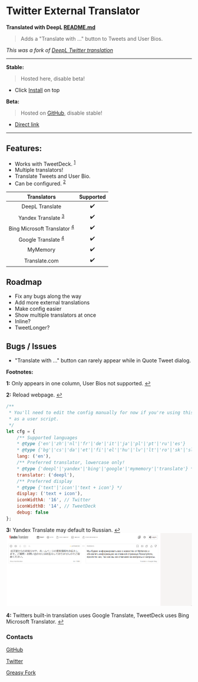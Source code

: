 # Twitter External Translator

**Translated with DeepL [README.md](https://github.com/magicoflolis/userscriptrepo/tree/master/ExternalTranslator#twitter-external-translator)**

> Adds a "Translate with ..." button to Tweets and User Bios.

*This was a fork of [DeepL Twitter translation](https://greasyfork.org/scripts/411976)*

***
**Stable:**

> Hosted here, disable beta!

* Click [Install](#install-area) on top

**Beta:**

> Hosted on [GitHub](https://github.com/magicoflolis/userscriptrepo/tree/master/ExternalTranslator#twitter-external-translator), disable stable!

* [Direct link](https://github.com/magicoflolis/userscriptrepo/raw/master/ExternalTranslator/twittertranslatorbeta.user.js)

***

## **Features:**

* Works with TweetDeck. <sup id="a1">[1](#f1)</sup>
* Multiple translators!
* Translate Tweets and User Bio.
* Can be configured. <sup id="a2">[2](#f2)</sup>

 Translators | Supported
:-----------:|:---------:
DeepL Translate | ✔️
Yandex Translate <sup id="a3">[3](#f3)</sup> | ✔️
Bing Microsoft Translator <sup id="a4">[4](#f4) | ✔️
Google Translate <sup id="a4">[4](#f4) | ✔️
MyMemory | ✔️
Translate.com | ✔️

## Roadmap

* Fix any bugs along the way
* Add more external translations
* Make config easier
* Show multiple translators at once
* Inline?
* TweetLonger?

## Bugs / Issues

* "Translate with ..." button can rarely appear while in Quote Tweet dialog.

**Footnotes:**

<b id="f1">1:</b> Only appears in one column, User Bios not supported. [↩](#a1)

<b id="f2">2:</b> Reload webpage. [↩](#a2)

```javascript
/**
 * You'll need to edit the config manually for now if you're using this
 * as a user script.
 */
let cfg = {
    /** Supported languages
    * @type {'en'|'zh'|'nl'|'fr'|'de'|'it'|'ja'|'pl'|'pt'|'ru'|'es'}
    * @type {'bg'|'cs'|'da'|'et'|'fi'|'el'|'hu'|'lv'|'lt'|'ro'|'sk'|'sl'|'sv'} */
    lang: ('en'),
    /** Preferred translator, lowercase only!
    * @type {'deepl'|'yandex'|'bing'|'google'|'mymemory'|'translate'} */
    translator: ('deepl'),
    /** Preferred display
    * @type {'text'|'icon'|'text + icon'} */
    display: ('text + icon'),
    iconWidthA: '16', // Twitter
    iconWidthB: '14', // TweetDeck
    debug: false
};
```

<b id="f3">3:</b> Yandex Translate may default to Russian. [↩](#a3)
![YandexHelp](https://raw.githubusercontent.com/magicoflolis/userscriptrepo/66170b767aa5116e43c55aa14843199bad7e9f60/assets/ExternalTranslator4.gif)

<b id="f4">4:</b> Twitters built-in translation uses Google Translate, TweetDeck uses Bing Microsoft Translator. [↩](#a4)

### Contacts

[GitHub](https://github.com/magicoflolis)

[Twitter](https://twitter.com/for_lollipops)

[Greasy Fork](https://greasyfork.org/users/166061)
